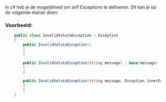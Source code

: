In c# heb je de mogelijkheid om zelf Exceptions te defineren. Dit kan je op de volgende manier doen:

### Voorbeeld:
```c#
    public class InvalidValutaException : Exception
    {
        public InvalidValutaException() 
        { 
        }

        public InvalidValutaException(string message) : base(message) 
        { 
        }

        public InvalidValutaException(string message, Exception innerException) : base(message, innerException) 
        { 
        }
    }
```